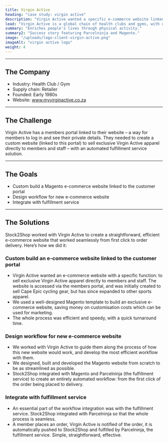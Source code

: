 ```yaml
---
title: Virgin Active
heading: "case study: virgin active" 
description: "Virgin Active wanted a specific e-commerce website linked to their members portal. Stock2Shop worked with them to create a tailormade solution. What was it? A Magento website, integrated with Parcelninja for a seamless workflow. Read more!"
lead: "Virgin Active is a global chain of health clubs and gyms, with over 270 clubs in 10 countries."
summary: "Enriches people's lives through physical activity."
summary2: "Success story featuring Parcelninja and Magento."
image: "/uploads/logo-client-virgin-active.png"
imageAlt: "virgin active logo"
weight: 4
---
```


---
## The Company
- Industry: Health Club / Gym
- Supply chain: Retailer
- Founded: Early 1980s
- Website: www.myvirginactive.co.za

---
## The Challenge
Virgin Active has a members portal linked to their website – a way for members to log in and see their private details. They needed to create a custom website (linked to this portal) to sell exclusive Virgin Active apparel directly to members and staff – with an automated fulfillment service solution.

---
## The Goals
- Custom build a Magento e-commerce website linked to the customer portal
- Design workflow for new e-commerce website
- Integrate with fulfillment service

---
## The Solutions
Stock2Shop worked with Virgin Active to create a straightforward, efficient e-commerce website that worked seamlessly from first click to order delivery. Here’s how we did it:

### Custom build an e-commerce website linked to the customer portal
- Virgin Active wanted an e-commerce website with a specific function: to sell exclusive Virgin Active apparel directly to members and staff. The website is accessed via the members portal, and was initially created to sell Cape Epic cycling gear, but has since expanded to other sports apparel.
- We used a well-designed Magento template to build an exclusive e-commerce website, saving money on customisation costs which can be used for marketing.
- The whole process was efficient and speedy, with a quick turnaround time.

### Design workflow for new e-commerce website
- We worked with Virgin Active to guide them along the process of how this new website would work, and develop the most efficient workflow with them.
- We designed, built and developed the Magento website from scratch to be as streamlined as possible.
- Stock2Shop integrated with Magento and Parcelninja (the fulfillment service) to create an entirely automated workflow: from the first click of the order being placed to delivery.

### Integrate with fulfillment service
- An essential part of the workflow integration was with the fulfillment service. Stock2Shop integrated with Parcelninja so that the whole process is seamless.
- A member places an order, Virgin Active is notified of the order, it is automatically pushed to Stock2Shop and fulfilled by Parcelninja, the fulfillment service. Simple, straightforward, effective.